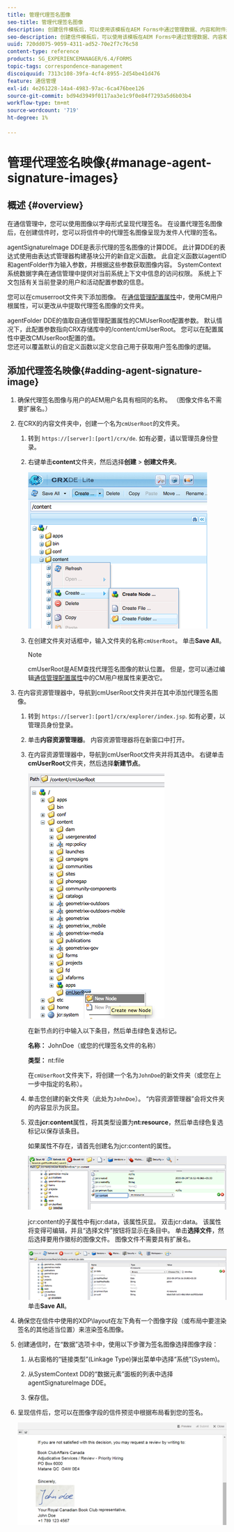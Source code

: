 ```yaml
---
title: 管理代理签名图像
seo-title: 管理代理签名图像
description: 创建信件模板后，可以使用该模板在AEM Forms中通过管理数据、内容和附件来创建通信。
seo-description: 创建信件模板后，可以使用该模板在AEM Forms中通过管理数据、内容和附件来创建通信。
uuid: 720dd075-9059-4311-ad52-70e2f7c76c58
content-type: reference
products: SG_EXPERIENCEMANAGER/6.4/FORMS
topic-tags: correspondence-management
discoiquuid: 7313c108-39fa-4cf4-8955-2d54be41d476
feature: 通信管理
exl-id: 4e261228-14a4-4983-97ac-6ca476bee126
source-git-commit: bd94d3949f0117aa3e1c9f0e84f7293a5d6b03b4
workflow-type: tm+mt
source-wordcount: '719'
ht-degree: 1%

---
```


# 管理代理签名映像{#manage-agent-signature-images}

## 概述 {#overview}

在通信管理中，您可以使用图像以字母形式呈现代理签名。 在设置代理签名图像后，在创建信件时，您可以将信件中的代理签名图像呈现为发件人代理的签名。

agentSignatureImage DDE是表示代理的签名图像的计算DDE。 此计算DDE的表达式使用由表达式管理器构建基块公开的新自定义函数。 此自定义函数以agentID和agentFolder作为输入参数，并根据这些参数获取图像内容。 SystemContext系统数据字典在通信管理中提供对当前系统上下文中信息的访问权限。 系统上下文包括有关当前登录的用户和活动配置参数的信息。

您可以在cmuserroot文件夹下添加图像。 在[通信管理配置属性](/help/forms/using/cm-configuration-properties.md)中，使用CM用户根属性，可以更改从中提取代理签名图像的文件夹。

agentFolder DDE的值取自通信管理配置属性的CMUserRoot配置参数。 默认情况下，此配置参数指向CRX存储库中的/content/cmUserRoot。 您可以在配置属性中更改CMUserRoot配置的值。\
您还可以覆盖默认的自定义函数以定义您自己用于获取用户签名图像的逻辑。

## 添加代理签名映像{#adding-agent-signature-image}

1. 确保代理签名图像与用户的AEM用户名具有相同的名称。 （图像文件名不需要扩展名。）
1. 在CRX的内容文件夹中，创建一个名为`cmUserRoot`的文件夹。

   1. 转到 `https://[server]:[port]/crx/de`. 如有必要，请以管理员身份登录。

   1. 右键单击&#x200B;**content**&#x200B;文件夹，然后选择&#x200B;**创建** > **创建文件夹**。

      ![创建文件夹](assets/1_createnode_cmuserroot.png)

   1. 在创建文件夹对话框中，输入文件夹的名称`cmUserRoot`。 单击&#x200B;**Save All**。

      >[!NOTE]
      >
      >cmUserRoot是AEM查找代理签名图像的默认位置。 但是，您可以通过编辑[通信管理配置属性](/help/forms/using/cm-configuration-properties.md)中的CM用户根属性来更改它。

1. 在内容资源管理器中，导航到cmUserRoot文件夹并在其中添加代理签名图像。

   1. 转到 `https://[server]:[port]/crx/explorer/index.jsp`. 如有必要，以管理员身份登录。
   1. 单击&#x200B;**内容资源管理器**。 内容资源管理器将在新窗口中打开。
   1. 在内容资源管理器中，导航到cmUserRoot文件夹并将其选中。 右键单击&#x200B;**cmUserRoot**&#x200B;文件夹，然后选择&#x200B;**新建节点**。

      ![cmUserRoot中的新节点](assets/2_cmuserroot_newnode.png)

      在新节点的行中输入以下条目，然后单击绿色复选标记。

      **名称：** JohnDoe（或您的代理签名文件的名称）

      **类型：** nt:file

      在`cmUserRoot`文件夹下，将创建一个名为`JohnDoe`的新文件夹（或您在上一步中指定的名称）。

   1. 单击您创建的新文件夹（此处为`JohnDoe`）。 “内容资源管理器”会将文件夹的内容显示为灰显。

   1. 双击&#x200B;**jcr:content**&#x200B;属性，将其类型设置为&#x200B;**nt:resource**，然后单击绿色复选标记以保存该条目。

      如果属性不存在，请首先创建名为jcr:content的属性。

      ![jcr:content属性](assets/3_jcrcontentntresource.png)

      jcr:content的子属性中有jcr:data，该属性灰显。 双击jcr:data。 该属性将变得可编辑，并且“选择文件”按钮将显示在条目中。 单击&#x200B;**选择文件**，然后选择要用作徽标的图像文件。 图像文件不需要具有扩展名。

      ![JCR数据](assets/5_jcrdata.png)
   单击&#x200B;**Save All**。

1. 确保您在信件中使用的XDP\layout在左下角有一个图像字段（或布局中要渲染签名的其他适当位置）来渲染签名图像。
1. 创建通信时，在“数据”选项卡中，使用以下步骤为签名图像选择图像字段：

   1. 从右窗格的“链接类型”(Linkage Type)弹出菜单中选择“系统”(System)。

   1. 从SystemContext DD的“数据元素”面板的列表中选择agentSignatureImage DDE。

   1. 保存信。

1. 呈现信件后，您可以在图像字段的信件预览中根据布局看到您的签名。

   ![信件中的代理签名图像](assets/letterwithsignature.png)
